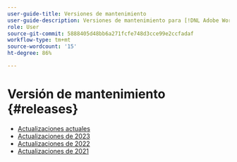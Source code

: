 ```yaml
---
user-guide-title: Versiones de mantenimiento
user-guide-description: Versiones de mantenimiento para [!DNL Adobe Workfront]
role: User
source-git-commit: 5888405d48bb6a271fcfe748d3cce99e2ccfadaf
workflow-type: tm+mt
source-wordcount: '15'
ht-degree: 86%

---
```



# Versión de mantenimiento {#releases}

+ [Actualizaciones actuales](current-updates.md)
+ [Actualizaciones de 2023](2023-updates.md)
+ [Actualizaciones de 2022](2022-updates.md)
+ [Actualizaciones de 2021](2021-updates.md)

<!--

Articles must be added to this TOC file in order to render.

Use this list format to specify links to articles and section headings that expand and collapse in the left rail of the user guide.

An article link CANNOT be used as a section heading.

2022 Updates https://one.workfront.com/s/article/Workfront-Maintenance-Updates-1882317350
2021 Updates https://one.workfront.com/s/article/Workfront-Maintenance-Updates-Archive-2021


-->
